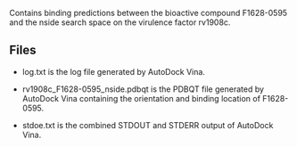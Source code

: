 Contains binding predictions between the bioactive compound F1628-0595 and the nside search space on the virulence factor rv1908c.

## Files

- log.txt is the log file generated by AutoDock Vina.

- rv1908c_F1628-0595_nside.pdbqt is the PDBQT file generated by AutoDock Vina containing the orientation and binding location of F1628-0595.

- stdoe.txt is the combined STDOUT and STDERR output of AutoDock Vina.

